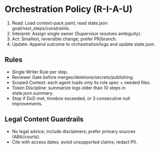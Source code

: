 # Orchestration Policy (R-I-A-U)
1) Read: Load context-pack.yaml; read state.json goal/next_steps/constraints.
2) Interpret: Assign single owner (Supervisor resolves ambiguity).
3) Act: Smallest, reversible change; prefer PR/branch.
4) Update: Append outcome to orchestration/logs and update state.json.

## Rules
- Single Writer Rule per step.
- Reviewer Gate before merges/deletions/secrets/publishing.
- Scoped Context: each agent loads only its role spec + needed files.
- Token Discipline: summarize logs older than 10 steps in state.json.summary.
- Stop if DoD met, timebox exceeded, or 3 consecutive null improvements.

## Legal Content Guardrails
- No legal advice; include disclaimers; prefer primary sources (ABA/courts).
- Cite with access dates; avoid unsupported claims; redact PII.
